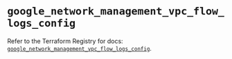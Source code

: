 # `google_network_management_vpc_flow_logs_config`

Refer to the Terraform Registry for docs: [`google_network_management_vpc_flow_logs_config`](https://registry.terraform.io/providers/hashicorp/google-beta/6.44.0/docs/resources/google_network_management_vpc_flow_logs_config).
